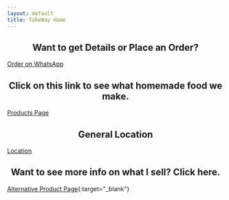 ```yaml
---
layout: default
title: TakeWay Home
---
```


## <center>Want to get Details or Place an Order?</center>
[Order on WhatsApp](https://wa.me/27656772625?text=Hello%20%F0%9F%98%81%0AIs%20the%20%28item%20names%20e.g.%2C%20jaffels%2C%20burger%2C%20etc.%29%20available%3F%20If%20so%2C%20can%20I%20order%20%28amount%29%20of%20%28product%20name%29%20and%20%28amount%29%20of%20%28product%20name%29%3F)

## <center>Click on this link to see what homemade food we make.</center>
[Products Page](https://electroboy10.github.io/TakeWay.github.io/products)

## <center>General Location</center>
[Location](https://maps.app.goo.gl/vDgT3D6rJisTjN4Z9)

## <center>Want to see more info on what I sell? Click here.</center>
[Alternative Product Page](https://share.samsungcloud.com/sharedalbum/6JN1UIcZI4){:target="_blank"}
